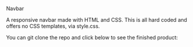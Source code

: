 Navbar

A responsive navbar made with HTML and CSS. This is all hard coded and offers no CSS templates, via style.css. 

You can git clone the repo and click below to see the finished product:

